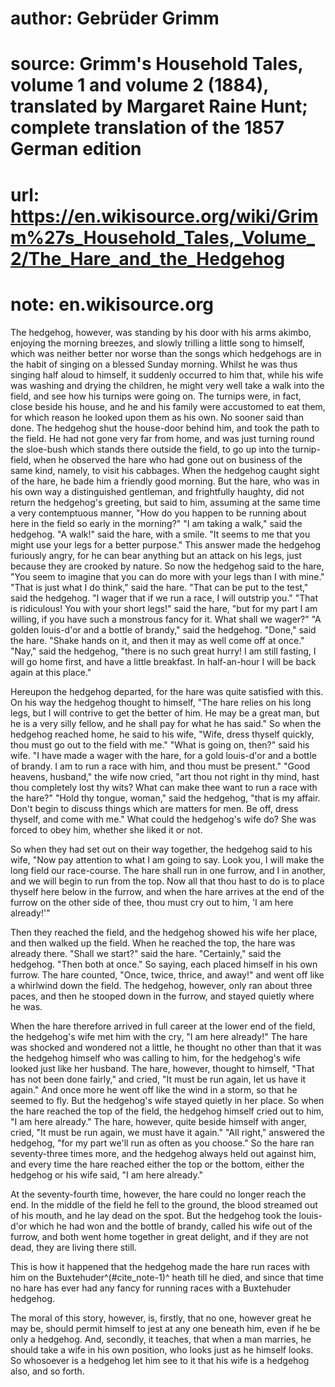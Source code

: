 # author: Gebrüder Grimm
# source: Grimm's Household Tales, volume 1 and volume 2 (1884), translated by Margaret Raine Hunt; complete translation of the 1857 German edition
# url: https://en.wikisource.org/wiki/Grimm%27s_Household_Tales,_Volume_2/The_Hare_and_the_Hedgehog
# note: en.wikisource.org
​​The hedgehog, however, was standing by his door with his arms akimbo, enjoying the morning breezes, and slowly trilling a little song to himself, which was neither better nor worse than the songs which hedgehogs are in the habit of singing on a blessed Sunday morning. Whilst he was thus singing half aloud to himself, it suddenly occurred to him that, while his wife was washing and drying the children, he might very well take a walk into the field, and see how his turnips were going on. The turnips were, in fact, close beside his house, and he and his family were accustomed to eat them, for which reason he looked upon them as his own. No sooner said than done. The hedgehog shut the house-door behind him, and took the path to the field. He had not gone very far from home, and was just turning round the sloe-bush which stands there outside the field, to go up into the turnip-field, when he observed the hare who had gone out on business of the same kind, namely, to visit his cabbages. When the hedgehog caught sight of the hare, he bade him a friendly good morning. But the hare, who was in his own way a distinguished gentleman, and frightfully haughty, did not return the hedgehog's greeting, but said to him, assuming at the same time a very contemptuous manner, "How do you happen to be running about here in the field so early in the morning?" "I am taking a walk," said the hedgehog. "A walk!" said the hare, with a smile. "It seems to me that you might use your legs for a better purpose." This answer made the hedgehog furiously angry, for he can bear anything but an attack on his legs, just because they are crooked by nature. So now the hedgehog said to the hare, "You seem to imagine that you can do more with your legs than I with mine." "That is just what I do think," said the hare. "That can be put to the test," said the hedgehog. "I wager that if we run a race, I will outstrip you." "That is ridiculous! You with your short legs!" said the hare, "but for my part I am willing, if you have such a monstrous fancy for it. What shall we wager?" "A golden louis-d'or and a bottle of brandy," said the hedgehog. "Done," said the hare. "Shake hands on it, and then it may as well come off at once." "Nay," said ​the hedgehog, "there is no such great hurry! I am still fasting, I will go home first, and have a little breakfast. In half-an-hour I will be back again at this place." 

Hereupon the hedgehog departed, for the hare was quite satisfied with this. On his way the hedgehog thought to himself, "The hare relies on his long legs, but I will contrive to get the better of him. He may be a great man, but he is a very silly fellow, and he shall pay for what he has said." So when the hedgehog reached home, he said to his wife, "Wife, dress thyself quickly, thou must go out to the field with me." "What is going on, then?" said his wife. "I have made a wager with the hare, for a gold louis-d'or and a bottle of brandy. I am to run a race with him, and thou must be present." "Good heavens, husband," the wife now cried, "art thou not right in thy mind, hast thou completely lost thy wits? What can make thee want to run a race with the hare?" "Hold thy tongue, woman," said the hedgehog, "that is my affair. Don't begin to discuss things which are matters for men. Be off, dress thyself, and come with me." What could the hedgehog's wife do? She was forced to obey him, whether she liked it or not. 

So when they had set out on their way together, the hedgehog said to his wife, "Now pay attention to what I am going to say. Look you, I will make the long field our race-course. The hare shall run in one furrow, and I in another, and we will begin to run from the top. Now all that thou hast to do is to place thyself here below in the furrow, and when the hare arrives at the end of the furrow on the other side of thee, thou must cry out to him, 'I am here already!'" 

Then they reached the field, and the hedgehog showed his wife her place, and then walked up the field. When he reached the top, the hare was already there. "Shall we start?" said the hare. "Certainly," said the hedgehog. "Then both at once." So saying, each placed himself in his own furrow. The hare counted, "Once, twice, thrice, and away!" and went off like a whirlwind down the field. The hedgehog, however, only ran about three paces, and then he stooped down in the furrow, and stayed quietly where he was. 

​When the hare therefore arrived in full career at the lower end of the field, the hedgehog's wife met him with the cry, "I am here already!" The hare was shocked and wondered not a little, he thought no other than that it was the hedgehog himself who was calling to him, for the hedgehog's wife looked just like her husband. The hare, however, thought to himself, "That has not been done fairly," and cried, "It must be run again, let us have it again." And once more he went off like the wind in a storm, so that he seemed to fly. But the hedgehog's wife stayed quietly in her place. So when the hare reached the top of the field, the hedgehog himself cried out to him, "I am here already." The hare, however, quite beside himself with anger, cried, "It must be run again, we must have it again." "All right," answered the hedgehog, "for my part we'll run as often as you choose." So the hare ran seventy-three times more, and the hedgehog always held out against him, and every time the hare reached either the top or the bottom, either the hedgehog or his wife said, "I am here already." 

At the seventy-fourth time, however, the hare could no longer reach the end. In the middle of the field he fell to the ground, the blood streamed out of his mouth, and he lay dead on the spot. But the hedgehog took the louis-d'or which he had won and the bottle of brandy, called his wife out of the furrow, and both went home together in great delight, and if they are not dead, they are living there still. 

This is how it happened that the hedgehog made the hare run races with him on the Buxtehuder^(#cite_note-1)^ heath till he died, and since that time no hare has ever had any fancy for running races with a Buxtehuder hedgehog. 

The moral of this story, however, is, firstly, that no one, however great he may be, should permit himself to jest at any one beneath him, even if he be only a hedgehog. And, secondly, it teaches, that when a man marries, he should take a wife in his own position, who looks just as he himself looks. So whosoever is a hedgehog let him see to it that his wife is a hedgehog also, and so forth. 

